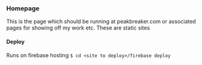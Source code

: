 ### Homepage

This is the page which should be running at peakbreaker.com or associated pages
for showing off my work etc. These are static sites

#### Deploy

Runs on firebase hosting
`$ cd <site to deploy>/firebase deploy`
